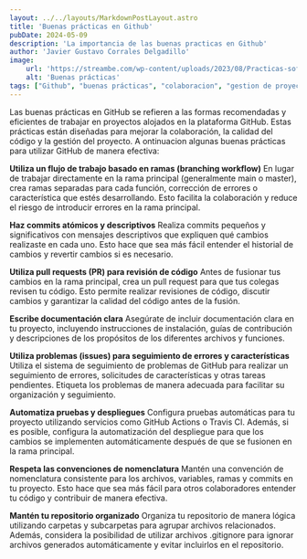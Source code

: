 ```yaml
---
layout: ../../layouts/MarkdownPostLayout.astro
title: 'Buenas prácticas en Github'
pubDate: 2024-05-09
description: 'La importancia de las buenas practicas en Github'
author: 'Javier Gustavo Corrales Delgadillo'
image:
    url: 'https://streambe.com/wp-content/uploads/2023/08/Practicas-software-medida-1.jpg-1.jpg'
    alt: 'Buenas prácticas'
tags: ["Github", "buenas prácticas", "colaboracion", "gestion de proyectos"]
---
```


Las buenas prácticas en GitHub se refieren a las formas recomendadas y eficientes de trabajar en proyectos alojados en la plataforma GitHub. Estas prácticas están diseñadas para mejorar la colaboración, la calidad del código y la gestión del proyecto. A ontinuacion algunas buenas prácticas para utilizar GitHub de manera efectiva:

**Utiliza un flujo de trabajo basado en ramas (branching workflow)**
En lugar de trabajar directamente en la rama principal (generalmente main o master), crea ramas separadas para cada función, corrección de errores o característica que estés desarrollando. Esto facilita la colaboración y reduce el riesgo de introducir errores en la rama principal.

**Haz commits atómicos y descriptivos**
Realiza commits pequeños y significativos con mensajes descriptivos que expliquen qué cambios realizaste en cada uno. Esto hace que sea más fácil entender el historial de cambios y revertir cambios si es necesario.

**Utiliza pull requests (PR) para revisión de código**
Antes de fusionar tus cambios en la rama principal, crea un pull request para que tus colegas revisen tu código. Esto permite realizar revisiones de código, discutir cambios y garantizar la calidad del código antes de la fusión.

**Escribe documentación clara**
Asegúrate de incluir documentación clara en tu proyecto, incluyendo instrucciones de instalación, guías de contribución y descripciones de los propósitos de los diferentes archivos y funciones.

**Utiliza problemas (issues) para seguimiento de errores y características** 
Utiliza el sistema de seguimiento de problemas de GitHub para realizar un seguimiento de errores, solicitudes de características y otras tareas pendientes. Etiqueta los problemas de manera adecuada para facilitar su organización y seguimiento.

**Automatiza pruebas y despliegues** 
Configura pruebas automáticas para tu proyecto utilizando servicios como GitHub Actions o Travis CI. Además, si es posible, configura la automatización del despliegue para que los cambios se implementen automáticamente después de que se fusionen en la rama principal.

**Respeta las convenciones de nomenclatura** 
Mantén una convención de nomenclatura consistente para los archivos, variables, ramas y commits en tu proyecto. Esto hace que sea más fácil para otros colaboradores entender tu código y contribuir de manera efectiva.

**Mantén tu repositorio organizado** 
Organiza tu repositorio de manera lógica utilizando carpetas y subcarpetas para agrupar archivos relacionados. Además, considera la posibilidad de utilizar archivos .gitignore para ignorar archivos generados automáticamente y evitar incluirlos en el repositorio.